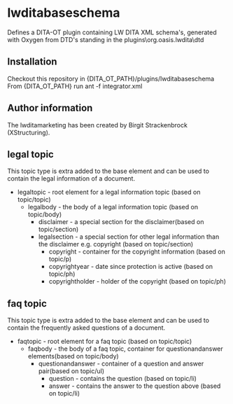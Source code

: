 # lwditabaseschema
Defines a DITA-OT plugin containing LW DITA XML schema's, generated with Oxygen from DTD's standing in the plugins\org.oasis.lwdita\dtd

## Installation

Checkout this repository in {DITA_OT_PATH}/plugins/lwditabaseschema
From {DITA_OT_PATH} run ant -f integrator.xml

## Author information
The lwditamarketing has been created by Birgit Strackenbrock (XStructuring).

## legal topic

This topic type is extra added to the base element and can be used to contain the legal information of a document.

* legaltopic - root element for a legal information topic (based on topic/topic)
  * legalbody - the body of a legal information topic (based on topic/body)
    * disclaimer - a special section for the disclaimer(based on topic/section)
    * legalsection - a special section for other legal information than the disclaimer e.g. copyright (based on topic/section)
      * copyright - container for the copyright information (based on topic/p)
       * copyrightyear - date since protection is active (based on topic/ph)
       * copyrightholder - holder of the copyright (based on topic/ph)

## faq topic

This topic type is extra added to the base element and can be used to contain the frequently asked questions of a document.

* faqtopic - root element for a faq topic (based on topic/topic)
  * faqbody - the body of a faq topic, container for questionandanswer elements(based on topic/body)
    * questionandanswer - container of a question and answer pair(based on topic/ul)
      * question - contains the question (based on topic/li)
      * answer - contains the answer to the question above (based on topic/li)
